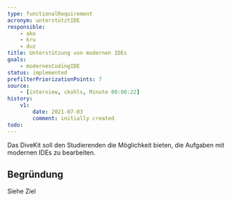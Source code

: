 ```yaml
---
type: functionalRequirement
acronym: unterstütztIDE
responsible: 
    - ako
    - kru
    - duz
title: Unterstützung von modernen IDEs
goals: 
    - modernesCodingIDE
status: implemented
prefilterPriorizationPoints: 7
source:
    - [interview, ckohls, Minute 00:00:22]
history:
    v1:
        date: 2021-07-03
        comment: initially created
todo: 
---
```


Das DiveKit soll den Studierenden die Möglichkeit bieten, die Aufgaben mit modernen IDEs zu bearbeiten.

<!-- Sollte bereits möglich sein, Anforderung nur der Vollständigkeit halber eingefügt -->

## Begründung

Siehe Ziel
